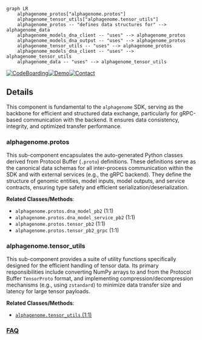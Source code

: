 ```mermaid
graph LR
    alphagenome_protos["alphagenome.protos"]
    alphagenome_tensor_utils["alphagenome.tensor_utils"]
    alphagenome_protos -- "defines data structures for" --> alphagenome_data
    alphagenome_models_dna_client -- "uses" --> alphagenome_protos
    alphagenome_models_dna_output -- "uses" --> alphagenome_protos
    alphagenome_tensor_utils -- "uses" --> alphagenome_protos
    alphagenome_models_dna_client -- "uses" --> alphagenome_tensor_utils
    alphagenome_data -- "uses" --> alphagenome_tensor_utils
```

[![CodeBoarding](https://img.shields.io/badge/Generated%20by-CodeBoarding-9cf?style=flat-square)](https://github.com/CodeBoarding/GeneratedOnBoardings)[![Demo](https://img.shields.io/badge/Try%20our-Demo-blue?style=flat-square)](https://www.codeboarding.org/demo)[![Contact](https://img.shields.io/badge/Contact%20us%20-%20contact@codeboarding.org-lightgrey?style=flat-square)](mailto:contact@codeboarding.org)

## Details

This component is fundamental to the `alphagenome` SDK, serving as the backbone for efficient and structured data exchange, particularly for gRPC-based communication with the backend. It ensures data consistency, integrity, and optimized transfer performance.

### alphagenome.protos
This sub-component encapsulates the auto-generated Python classes derived from Protocol Buffer (`.proto`) definitions. These definitions serve as the canonical data schemas for all inter-process communication within the SDK and with external services (e.g., the gRPC backend). They define the structure of genomic entities, model inputs, model outputs, and service contracts, ensuring type safety and efficient serialization/deserialization.


**Related Classes/Methods**:

- `alphagenome.protos.dna_model_pb2` (1:1)
- `alphagenome.protos.dna_model_service_pb2` (1:1)
- `alphagenome.protos.tensor_pb2` (1:1)
- `alphagenome.protos.tensor_pb2_grpc` (1:1)


### alphagenome.tensor_utils
This sub-component provides a suite of utility functions specifically designed for the efficient handling of tensor data. Its primary responsibilities include converting NumPy arrays to and from the Protocol Buffer `TensorProto` format, and implementing compression/decompression mechanisms (e.g., using `zstandard`) to minimize data transfer size and latency for large tensor payloads.


**Related Classes/Methods**:

- <a href="https://github.com/google-deepmind/alphagenome/blob/main/src/alphagenome/tensor_utils.py#L1-L1" target="_blank" rel="noopener noreferrer">`alphagenome.tensor_utils` (1:1)</a>




### [FAQ](https://github.com/CodeBoarding/GeneratedOnBoardings/tree/main?tab=readme-ov-file#faq)